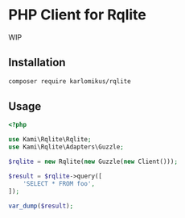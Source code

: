 # PHP Client for Rqlite

WIP

## Installation

```bash
composer require karlomikus/rqlite
```

## Usage

```php
<?php

use Kami\Rqlite\Rqlite;
use Kami\Rqlite\Adapters\Guzzle;

$rqlite = new Rqlite(new Guzzle(new Client()));

$result = $rqlite->query([
    'SELECT * FROM foo',
]);

var_dump($result);
```